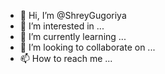- 👋 Hi, I’m @ShreyGugoriya
- 👀 I’m interested in ...
- 🌱 I’m currently learning ...
- 💞️ I’m looking to collaborate on ...
- 📫 How to reach me ...

<!---
ShreyGugoriya/ShreyGugoriya is a ✨ special ✨ repository because its `README.md` (this file) appears on your GitHub profile.
You can click the Preview link to take a look at your changes.
--->
